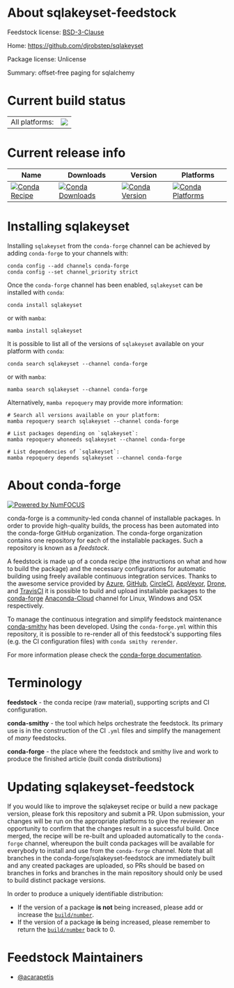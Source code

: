 About sqlakeyset-feedstock
==========================

Feedstock license: [BSD-3-Clause](https://github.com/conda-forge/sqlakeyset-feedstock/blob/main/LICENSE.txt)

Home: https://github.com/djrobstep/sqlakeyset

Package license: Unlicense

Summary: offset-free paging for sqlalchemy

Current build status
====================


<table><tr><td>All platforms:</td>
    <td>
      <a href="https://dev.azure.com/conda-forge/feedstock-builds/_build/latest?definitionId=13638&branchName=main">
        <img src="https://dev.azure.com/conda-forge/feedstock-builds/_apis/build/status/sqlakeyset-feedstock?branchName=main">
      </a>
    </td>
  </tr>
</table>

Current release info
====================

| Name | Downloads | Version | Platforms |
| --- | --- | --- | --- |
| [![Conda Recipe](https://img.shields.io/badge/recipe-sqlakeyset-green.svg)](https://anaconda.org/conda-forge/sqlakeyset) | [![Conda Downloads](https://img.shields.io/conda/dn/conda-forge/sqlakeyset.svg)](https://anaconda.org/conda-forge/sqlakeyset) | [![Conda Version](https://img.shields.io/conda/vn/conda-forge/sqlakeyset.svg)](https://anaconda.org/conda-forge/sqlakeyset) | [![Conda Platforms](https://img.shields.io/conda/pn/conda-forge/sqlakeyset.svg)](https://anaconda.org/conda-forge/sqlakeyset) |

Installing sqlakeyset
=====================

Installing `sqlakeyset` from the `conda-forge` channel can be achieved by adding `conda-forge` to your channels with:

```
conda config --add channels conda-forge
conda config --set channel_priority strict
```

Once the `conda-forge` channel has been enabled, `sqlakeyset` can be installed with `conda`:

```
conda install sqlakeyset
```

or with `mamba`:

```
mamba install sqlakeyset
```

It is possible to list all of the versions of `sqlakeyset` available on your platform with `conda`:

```
conda search sqlakeyset --channel conda-forge
```

or with `mamba`:

```
mamba search sqlakeyset --channel conda-forge
```

Alternatively, `mamba repoquery` may provide more information:

```
# Search all versions available on your platform:
mamba repoquery search sqlakeyset --channel conda-forge

# List packages depending on `sqlakeyset`:
mamba repoquery whoneeds sqlakeyset --channel conda-forge

# List dependencies of `sqlakeyset`:
mamba repoquery depends sqlakeyset --channel conda-forge
```


About conda-forge
=================

[![Powered by
NumFOCUS](https://img.shields.io/badge/powered%20by-NumFOCUS-orange.svg?style=flat&colorA=E1523D&colorB=007D8A)](https://numfocus.org)

conda-forge is a community-led conda channel of installable packages.
In order to provide high-quality builds, the process has been automated into the
conda-forge GitHub organization. The conda-forge organization contains one repository
for each of the installable packages. Such a repository is known as a *feedstock*.

A feedstock is made up of a conda recipe (the instructions on what and how to build
the package) and the necessary configurations for automatic building using freely
available continuous integration services. Thanks to the awesome service provided by
[Azure](https://azure.microsoft.com/en-us/services/devops/), [GitHub](https://github.com/),
[CircleCI](https://circleci.com/), [AppVeyor](https://www.appveyor.com/),
[Drone](https://cloud.drone.io/welcome), and [TravisCI](https://travis-ci.com/)
it is possible to build and upload installable packages to the
[conda-forge](https://anaconda.org/conda-forge) [Anaconda-Cloud](https://anaconda.org/)
channel for Linux, Windows and OSX respectively.

To manage the continuous integration and simplify feedstock maintenance
[conda-smithy](https://github.com/conda-forge/conda-smithy) has been developed.
Using the ``conda-forge.yml`` within this repository, it is possible to re-render all of
this feedstock's supporting files (e.g. the CI configuration files) with ``conda smithy rerender``.

For more information please check the [conda-forge documentation](https://conda-forge.org/docs/).

Terminology
===========

**feedstock** - the conda recipe (raw material), supporting scripts and CI configuration.

**conda-smithy** - the tool which helps orchestrate the feedstock.
                   Its primary use is in the construction of the CI ``.yml`` files
                   and simplify the management of *many* feedstocks.

**conda-forge** - the place where the feedstock and smithy live and work to
                  produce the finished article (built conda distributions)


Updating sqlakeyset-feedstock
=============================

If you would like to improve the sqlakeyset recipe or build a new
package version, please fork this repository and submit a PR. Upon submission,
your changes will be run on the appropriate platforms to give the reviewer an
opportunity to confirm that the changes result in a successful build. Once
merged, the recipe will be re-built and uploaded automatically to the
`conda-forge` channel, whereupon the built conda packages will be available for
everybody to install and use from the `conda-forge` channel.
Note that all branches in the conda-forge/sqlakeyset-feedstock are
immediately built and any created packages are uploaded, so PRs should be based
on branches in forks and branches in the main repository should only be used to
build distinct package versions.

In order to produce a uniquely identifiable distribution:
 * If the version of a package **is not** being increased, please add or increase
   the [``build/number``](https://docs.conda.io/projects/conda-build/en/latest/resources/define-metadata.html#build-number-and-string).
 * If the version of a package **is** being increased, please remember to return
   the [``build/number``](https://docs.conda.io/projects/conda-build/en/latest/resources/define-metadata.html#build-number-and-string)
   back to 0.

Feedstock Maintainers
=====================

* [@acarapetis](https://github.com/acarapetis/)


